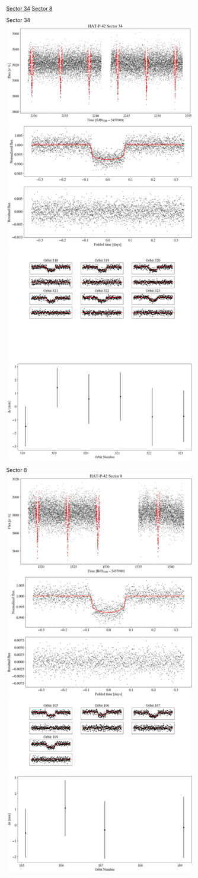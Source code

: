 [Sector 34](#sector34)
[Sector 8](#sector8)

<a name = "sector34"></a>
Sector 34
![alt text](/tt/HAT-P-42_Sector_34/HAT-P-42_Sector_34_a_TimeSeries.png)
![alt text](/tt/HAT-P-42_Sector_34/HAT-P-42_Sector_34_b_FoldedLightCurve.png)
![alt text](/tt/HAT-P-42_Sector_34/HAT-P-42_Sector_34_b_IndividualTransitsWithFit.png)
![alt text](/tt/HAT-P-42_Sector_34/HAT-P-42_Sector_34_c_TimingResiduals.png)

<a name = "sector8"></a>
Sector 8
![alt text](/tt/HAT-P-42_Sector_8/HAT-P-42_Sector_8_a_TimeSeries.png)
![alt text](/tt/HAT-P-42_Sector_8/HAT-P-42_Sector_8_b_FoldedLightCurve.png)
![alt text](/tt/HAT-P-42_Sector_8/HAT-P-42_Sector_8_b_IndividualTransitsWithFit.png)
![alt text](/tt/HAT-P-42_Sector_8/HAT-P-42_Sector_8_c_TimingResiduals.png)

